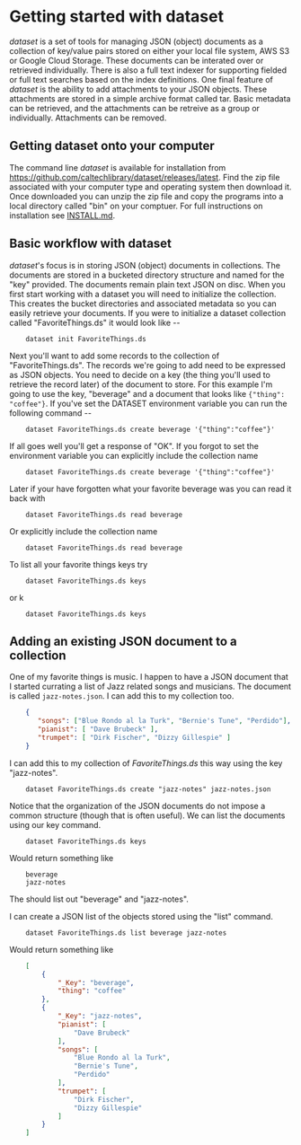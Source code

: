 
# Getting started with dataset

_dataset_ is a set of tools for managing JSON (object) documents as a collection of key/value pairs stored on either your
local file system, AWS S3 or Google Cloud Storage. These documents can be interated over or retrieved individually.
There is also a full text indexer for supporting fielded or full text searches based on the index definitions.
One final feature of _dataset_ is the ability to add attachments to your JSON objects. These attachments are stored
in a simple archive format called tar. Basic metadata can be retrieved, and the attachments can be retreive as a group
or individually. Attachments can be removed.

## Getting dataset onto your computer

The command line _dataset_ is available for installation from https://github.com/caltechlibrary/dataset/releases/latest.
Find the zip file associated with your computer type and operating system then download it. Once downloaded you can unzip the zip
file and copy the programs into a local directory called "bin" on your comptuer. For full instructions on installation see
[INSTALL.md](../install.html).

## Basic workflow with dataset

_dataset_'s focus is in storing JSON (object) documents in collections. The documents are stored in a bucketed directory structure and
named for the "key" provided. The documents remain plain text JSON on disc. When you first start working with a dataset you
will need to initialize the collection. This creates the bucket directories and associated metadata so you can easily
retrieve your documents. If you were to initialize a dataset collection called "FavoriteThings.ds" it would look like --

```shell
    dataset init FavoriteThings.ds
```

Next you'll want to add some records to the collection of "FavoriteThings.ds".  The records we're going to add need
to be expressed as JSON objects. You need to decide on a key (the thing you'll used to retrieve the record later)
of the document to store.  For this example I'm going to use the key, "beverage" and a document that looks like
`{"thing": "coffee"}`.  If you've set the DATASET environment variable you can run the following command --

```shell
    dataset FavoriteThings.ds create beverage '{"thing":"coffee"}'
```

If all goes well you'll get a response of "OK".  If you forgot to set the environment variable you can 
explicitly include the collection name

```shell
    dataset FavoriteThings.ds create beverage '{"thing":"coffee"}'
```

Later if your have forgotten what your favorite beverage was you can read it back with

```shell
    dataset FavoriteThings.ds read beverage
```

Or explicitly include the collection name

```shell
    dataset FavoriteThings.ds read beverage
```

To list all your favorite things keys try

```shell
    dataset FavoriteThings.ds keys
```

or 
k
```shell
    dataset FavoriteThings.ds keys
```

## Adding an existing JSON document to a collection

One of my favorite things is music. I happen to have a JSON document that I started currating a list of 
Jazz related songs and musicians.
The document is called `jazz-notes.json`. I can add this to my collection too.

```json
    {
       "songs": ["Blue Rondo al la Turk", "Bernie's Tune", "Perdido"],
       "pianist": [ "Dave Brubeck" ],
       "trumpet": [ "Dirk Fischer", "Dizzy Gillespie" ]
    }
```

I can add this to my collection of *FavoriteThings.ds* this way using the key "jazz-notes". 

```shell
    dataset FavoriteThings.ds create "jazz-notes" jazz-notes.json
```

Notice that the organization of the JSON documents do not impose a common structure (though that is
often useful). We can list the documents using our key command.

```shell
    dataset FavoriteThings.ds keys
```

Would return something like

```
    beverage
    jazz-notes
```

The should list out "beverage" and "jazz-notes". 

I can create a JSON list of the objects stored using the "list" command.

```shell
    dataset FavoriteThings.ds list beverage jazz-notes
```

Would return something like

```json
    [
        {
            "_Key": "beverage",
            "thing": "coffee"
        },
        {
            "_Key": "jazz-notes",
            "pianist": [
                "Dave Brubeck"
            ],
            "songs": [
                "Blue Rondo al la Turk",
                "Bernie's Tune",
                "Perdido"
            ],
            "trumpet": [
                "Dirk Fischer",
                "Dizzy Gillespie"
            ]
        }
    ]
```


